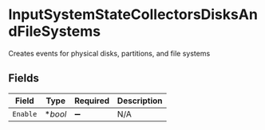 # InputSystemStateCollectorsDisksAndFileSystems

Creates events for physical disks, partitions, and file systems


## Fields

| Field              | Type               | Required           | Description        |
| ------------------ | ------------------ | ------------------ | ------------------ |
| `Enable`           | **bool*            | :heavy_minus_sign: | N/A                |